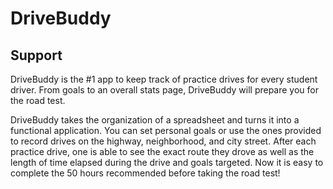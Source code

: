 # DriveBuddy


## Support
DriveBuddy is the #1 app to keep track of practice drives for every student driver. From goals to an overall stats page, DriveBuddy will prepare you for the road test.

DriveBuddy takes the organization of a spreadsheet and turns it into a functional application. You can set personal goals or use the ones provided to record drives on the highway, neighborhood, and city street. After each practice drive, one is able to see the exact route they drove as well as the length of time elapsed during the drive and goals targeted. Now it is easy to complete the 50 hours recommended before taking the road test!
